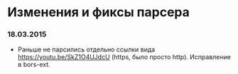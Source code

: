 # Изменения и фиксы парсера

### 18.03.2015

* Раньше не парсились отдельно ссылки вида https://youtu.be/SkZ1O4UJdcU (https, было просто http). Исправление в bors-ext.